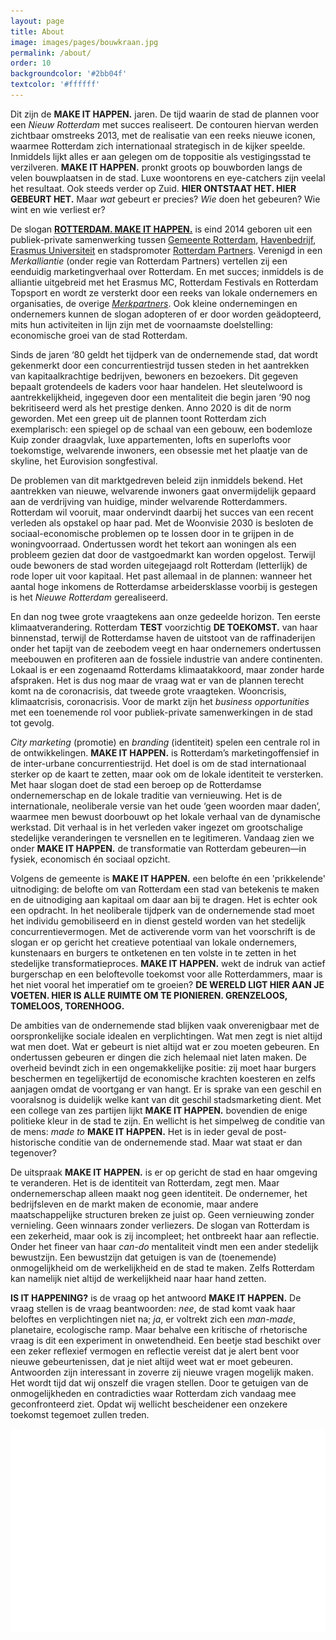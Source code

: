 ```yaml
---
layout: page
title: About
image: images/pages/bouwkraan.jpg
permalink: /about/
order: 10
backgroundcolor: '#2bb04f'
textcolor: '#ffffff'
---
```


Dit zijn de **MAKE IT HAPPEN.** jaren. De tijd waarin de stad de plannen voor een _Nieuw Rotterdam_ met succes realiseert. De contouren hiervan werden zichtbaar omstreeks 2013, met de realisatie van een reeks nieuwe iconen, waarmee Rotterdam zich internationaal strategisch in de kijker speelde. Inmiddels lijkt alles er aan gelegen om de toppositie als vestigingsstad te verzilveren. **MAKE IT HAPPEN.** pronkt groots op bouwborden langs de velen bouwplaatsen in de stad. Luxe woontorens en eye-catchers zijn veelal het resultaat. Ook steeds verder op Zuid. **HIER ONTSTAAT HET. HIER GEBEURT HET.** Maar _wat_ gebeurt er precies? _Wie_ doen het gebeuren? Wie wint en wie verliest er?

De slogan [**ROTTERDAM. MAKE IT HAPPEN.**](https://rotterdammakeithappen.nl/) is eind 2014 geboren uit een publiek-private samenwerking tussen [Gemeente Rotterdam](https://www.rotterdam.nl/bestuur-organisatie/make-it-happen/), [Havenbedrijf](https://www.portofrotterdam.com/en/files/port-of-rotterdam-make-it-happen), [Erasmus Universiteit](https://www.eur.nl/over-de-eur/huisstijl/make-it-happen) en stadspromoter [Rotterdam Partners](https://rotterdammakeithappen.nl/merkpartners/rotterdam-partners/). Verenigd in een _Merkalliantie_ (onder regie van Rotterdam Partners) vertellen zij een eenduidig marketingverhaal over Rotterdam. En met succes; inmiddels is de alliantie uitgebreid met het Erasmus MC, Rotterdam Festivals en Rotterdam Topsport en wordt ze versterkt door een reeks van lokale ondernemers en organisaties, de overige [_Merkpartners_](https://rotterdammakeithappen.nl/merkpartners/). Ook kleine ondernemingen en ondernemers kunnen de slogan adopteren of er door worden geädopteerd, mits hun activiteiten in lijn zijn met de voornaamste doelstelling: economische groei van de stad Rotterdam.

Sinds de jaren ‘80 geldt het tijdperk van de ondernemende stad, dat wordt gekenmerkt door een concurrentiestrijd tussen steden in het aantrekken van kapitaalkrachtige bedrijven, bewoners en bezoekers. Dit gegeven bepaalt grotendeels de kaders voor haar handelen. Het sleutelwoord is aantrekkelijkheid, ingegeven door een mentaliteit die begin jaren ‘90 nog bekritiseerd werd als het prestige denken. Anno 2020 is dit de norm geworden. Met een greep uit de plannen toont Rotterdam zich exemplarisch: een spiegel op de schaal van een gebouw, een bodemloze Kuip zonder draagvlak, luxe appartementen, lofts en superlofts voor toekomstige, welvarende inwoners, een obsessie met het plaatje van de skyline, het Eurovision songfestival.

De problemen van dit marktgedreven beleid zijn inmiddels bekend. Het aantrekken van nieuwe, welvarende inwoners gaat onvermijdelijk gepaard aan de verdrijving van huidige, minder welvarende Rotterdammers. Rotterdam wil vooruit, maar ondervindt daarbij het succes van een recent verleden als opstakel op haar pad. Met de Woonvisie 2030 is besloten de sociaal-economische problemen op te lossen door in te grijpen in de woningvoorraad. Ondertussen wordt het tekort aan woningen als een probleem gezien dat door de vastgoedmarkt kan worden opgelost. Terwijl oude bewoners de stad worden uitegejaagd rolt Rotterdam (letterlijk) de rode loper uit voor kapitaal. Het past allemaal in de plannen: wanneer het aantal hoge inkomens de Rotterdamse arbeidersklasse voorbij is gestegen is het _Nieuwe Rotterdam_ gerealiseerd.

En dan nog twee grote vraagtekens aan onze gedeelde horizon. Ten eerste klimaatverandering. Rotterdam **TEST** voorzichtig **DE TOEKOMST.** van haar binnenstad, terwijl de Rotterdamse haven de uitstoot van de raffinaderijen onder het tapijt van de zeebodem veegt en haar ondernemers ondertussen meebouwen en profiteren aan de fossiele industrie van andere continenten. Lokaal is er een zogenaamd Rotterdams klimaatakkoord, maar zonder harde afspraken. Het is dus nog maar de vraag wat er van de plannen terecht komt na de coronacrisis, dat tweede grote vraagteken. Wooncrisis, klimaatcrisis, coronacrisis. Voor de markt zijn het _business opportunities_ met een toenemende rol voor publiek-private samenwerkingen in de stad tot gevolg.

_City marketing_ (promotie) en _branding_ (identiteit) spelen een centrale rol in de ontwikkelingen. **MAKE IT HAPPEN.** is Rotterdam’s marketingoffensief in de inter-urbane concurrentiestrijd. Het doel is om de stad internationaal sterker op de kaart te zetten, maar ook om de lokale identiteit te versterken. Met haar slogan doet de stad een beroep op de Rotterdamse ondernemerschap en de lokale traditie van vernieuwing. Het is de internationale, neoliberale versie van het oude ‘geen woorden maar daden’, waarmee men bewust doorbouwt op het lokale verhaal van de dynamische werkstad. Dit verhaal is in het verleden vaker ingezet om grootschalige stedelijke veranderingen te versnellen en te legitimeren. Vandaag zien we onder **MAKE IT HAPPEN.** de transformatie van Rotterdam gebeuren—in fysiek, economisch én sociaal opzicht.

Volgens de gemeente is **MAKE IT HAPPEN.** een belofte én een 'prikkelende' uitnodiging: de belofte om van Rotterdam een stad van betekenis te maken en de uitnodiging aan kapitaal om daar aan bij te dragen. Het is echter ook een opdracht. In het neoliberale tijdperk van de ondernemende stad moet het individu gemobiliseerd en in dienst gesteld worden van het stedelijk concurrentievermogen. Met de activerende vorm van het voorschrift is de slogan er op gericht het creatieve potentiaal van lokale ondernemers, kunstenaars en burgers te ontketenen en ten volste in te zetten in het stedelijke transformatieproces. **MAKE IT HAPPEN.** wekt de indruk van actief burgerschap en een beloftevolle toekomst voor alle Rotterdammers, maar is het niet vooral het imperatief om te groeien? **DE WERELD LIGT HIER AAN JE VOETEN. HIER IS ALLE RUIMTE OM TE PIONIEREN. GRENZELOOS, TOMELOOS, TORENHOOG.**

De ambities van de ondernemende stad blijken vaak onverenigbaar met de oorspronkelijke sociale idealen en verplichtingen. Wat men zegt is niet altijd wat men doet. Wat er gebeurt is niet altijd wat er zou moeten gebeuren. En ondertussen gebeuren er dingen die zich helemaal niet laten maken. De overheid bevindt zich in een ongemakkelijke positie: zij moet haar burgers beschermen en tegelijkertijd de economische krachten koesteren en zelfs aanjagen omdat de voortgang er van hangt. Er is sprake van een geschil en vooralsnog is duidelijk welke kant van dit geschil stadsmarketing dient. Met een college van zes partijen lijkt **MAKE IT HAPPEN.** bovendien de enige politieke kleur in de stad te zijn. En wellicht is het simpelweg de conditie van de mens: _made to_ **MAKE IT HAPPEN.** Het is in ieder geval de post-historische conditie van de ondernemende stad. Maar wat staat er dan tegenover?

De uitspraak **MAKE IT HAPPEN.** is er op gericht de stad en haar omgeving te veranderen. Het is de identiteit van Rotterdam, zegt men. Maar ondernemerschap alleen maakt nog geen identiteit. De ondernemer, het bedrijfsleven en de markt maken de economie, maar andere maatschappelijke structuren breken ze juist op. Geen vernieuwing zonder vernieling. Geen winnaars zonder verliezers. De slogan van Rotterdam is een zekerheid, maar ook is zij incompleet; het ontbreekt haar aan reflectie. Onder het fineer van haar _can-do_ mentaliteit vindt men een ander stedelijk bewustzijn. Een bewustzijn dat getuigen is van de (toenemende) onmogelijkheid om de werkelijkheid en de stad te maken. Zelfs Rotterdam kan namelijk niet altijd de werkelijkheid naar haar hand zetten.

**IS IT HAPPENING?** is de vraag op het antwoord **MAKE IT HAPPEN.** De vraag stellen is de vraag beantwoorden: _nee_, de stad komt vaak haar beloftes en verplichtingen niet na; _ja_, er voltrekt zich een _man-made_, planetaire, ecologische ramp. Maar behalve een kritische of rhetorische vraag is dit een experiment in onwetendheid. Een beetje stad beschikt over een zeker reflexief vermogen en reflectie vereist dat je alert bent voor nieuwe gebeurtenissen, dat je niet altijd weet wat er moet gebeuren. Antwoorden zijn interessant in zoverre zij nieuwe vragen mogelijk maken. Het wordt tijd dat wij onszelf die vragen stellen. Door te getuigen van de onmogelijkheden en contradicties waar Rotterdam zich vandaag mee geconfronteerd ziet. Opdat wij wellicht bescheidener een onzekere toekomst tegemoet zullen treden.

![IS IT HAPPENING?](assets/misc/schrikhek-wit3.png)